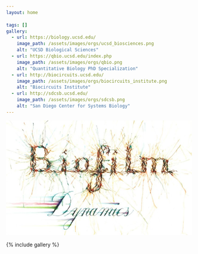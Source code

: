 ```yaml
---
layout: home

tags: []
gallery:
  - url: https://biology.ucsd.edu/
    image_path: /assets/images/orgs/ucsd_biosciences.png
    alt: "UCSD Biological Sciences"
  - url: https://qbio.ucsd.edu/index.php
    image_path: /assets/images/orgs/qbio.png
    alt: "Quantitative Biology PhD Specialization"
  - url: http://biocircuits.ucsd.edu/
    image_path: /assets/images/orgs/biocircuits_institute.png
    alt: "Biocircuits Institute"
  - url: http://sdcsb.ucsd.edu/
    image_path: /assets/images/orgs/sdcsb.png
    alt: "San Diego Center for Systems Biology"    
---
```


![Unsplash image 1](/assets/images/art/biofilm_dynamics.jpg)

{% include gallery %}

